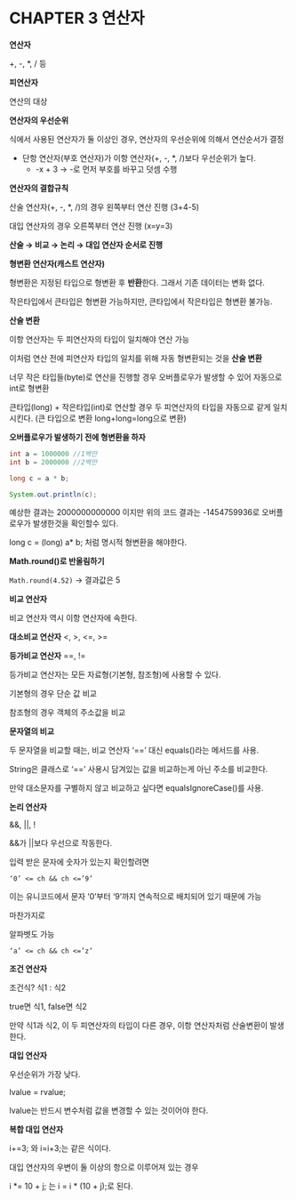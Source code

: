 # CHAPTER 3 연산자

**연산자**

+, -, *, / 등

**피연산자**

연산의 대상

**연산자의 우선순위**

식에서 사용된 연산자가 둘 이상인 경우, 연산자의 우선순위에 의해서 연산순서가 결정

- 단항 연산자(부호 연산자)가 이항 연산자(+, -, *, /)보다 우선순위가 높다.
    - -x + 3 → -로 먼저 부호를 바꾸고 덧셈 수행

**연산자의 결합규칙**

산술 연산자(+, -, *, /)의 경우 왼쪽부터 연산 진행 (3+4-5)

대입 연산자의 경우 오른쪽부터 연산 진행 (x=y=3)

**산술 → 비교 → 논리 → 대입 연산자 순서로 진행**

**형변환 연산자(캐스트 연산자)**

형변환은 지정된 타입으로 형변환 후 **반환**한다. 그래서 기존 데이터는 변화 없다.

작은타입에서 큰타입은 형변환 가능하지만, 큰타입에서 작은타입은 형변환 불가능.

**산술 변환**

이항 연산자는 두 피연산자의 타입이 일치해야 연산 가능

이처럼 연산 전에 피연산자 타입의 일치를 위해 자동 형변환되는 것을 **산술 변환**

너무 작은 타입들(byte)로 연산을 진행할 경우 오버플로우가 발생할 수 있어 자동으로 int로 형변환

큰타입(long) + 작은타입(int)로 연산할 경우 두 피연산자의 타입을 자동으로 같게 일치시킨다. (큰 타입으로 변환 long+long=long으로 변환)

**오버플로우가 발생하기 전에 형변환을 하자**

```java
int a = 1000000 //1백만
int b = 2000000 //2백만

long c = a * b;

System.out.println(c);
```

예상한 결과는 2000000000000 이지만 위의 코드 결과는 -1454759936로 오버플로우가 발생한것을 확인할수 있다.

long c = (long) a* b; 처럼 명시적 형변환을 해야한다.

**Math.round()로 반올림하기**

`Math.round(4.52)` → 결과값은 5

**비교 연산자**

비교 연산자 역시 이항 연산자에 속한다.

**대소비교 연산자** <, >, <=, >=

**등가비교 연산자** ==, !=

등가비교 연산자는 모든 자료형(기본형, 참조형)에 사용할 수 있다.

기본형의 경우 단순 값 비교

참조형의 경우 객체의 주소값을 비교

**문자열의 비교**

두 문자열을 비교할 때는, 비교 연산자 ‘==’ 대신 equals()라는 메서드를 사용.

String은 클래스로 ‘==’ 사용시 담겨있는 값을 비교하는게 아닌 주소를 비교한다.

만약 대소문자를 구별하지 않고 비교하고 싶다면 equalsIgnoreCase()를 사용.

**논리 연산자**

&&, ||, !

&&가 ||보다 우선으로 작동한다. 

입력 받은 문자에 숫자가 있는지 확인할려면 

`‘0’ <= ch && ch <=’9’`

이는 유니코드에서 문자 ‘0’부터 ‘9’까지 연속적으로 배치되어 있기 때문에 가능

마찬가지로

알파벳도 가능

`‘a’ <= ch && ch <=’z’`

**조건 연산자**

조건식? 식1 : 식2

true면 식1, false면 식2

만약 식1과 식2, 이 두 피연산자의 타입이 다른 경우, 이항 연산자처럼 산술변환이 발생한다.

**대입 연산자**

우선순위가 가장 낮다.

lvalue = rvalue;

lvalue는 반드시 변수처럼 값을 변경할 수 있는 것이어야 한다.

**복합 대입 연산자**

i+=3; 와 i=i+3;는 같은 식이다.

대입 연산자의 우변이 둘 이상의 항으로 이루어져 있는 경우

i *= 10 + j; 는 i = i * (10 + j);로 된다.
